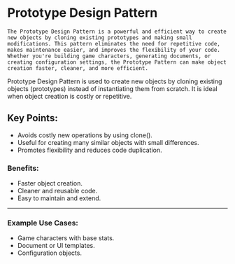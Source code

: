 # Prototype Design Pattern

```
The Prototype Design Pattern is a powerful and efficient way to create new objects by cloning existing prototypes and making small modifications. This pattern eliminates the need for repetitive code, makes maintenance easier, and improves the flexibility of your code. Whether you're building game characters, generating documents, or creating configuration settings, the Prototype Pattern can make object creation faster, cleaner, and more efficient.
```

Prototype Design Pattern is used to create new objects by cloning existing objects (prototypes) instead of instantiating them from scratch. It is ideal when object creation is costly or repetitive.

## Key Points:

- Avoids costly new operations by using clone().
- Useful for creating many similar objects with small differences.
- Promotes flexibility and reduces code duplication.

### Benefits:

- Faster object creation.
- Cleaner and reusable code.
- Easy to maintain and extend.

---

### Example Use Cases:

- Game characters with base stats.
- Document or UI templates.
- Configuration objects.
